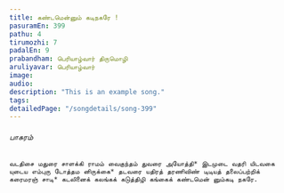```yaml
---
title: கண்டமென்னும் கடிநகரே !
pasuramEn: 399
pathu: 4
tirumozhi: 7
padalEn: 9
prabandham: பெரியாழ்வார் திருமொழி
aruliyavar: பெரியாழ்வார்
image: 
audio: 
description: "This is an example song."
tags: 
detailedPage: "/songdetails/song-399"
---
```

###### பாசுரம்


	வடதிசை மதுரை சாளக்கி ராமம் வைகுந்தம் துவரை அயோத்தி* இடமுடை வதரி யிடவகை யுடைய எம்புரு டோத்தம னிருக்கை* தடவரை யதிரத் தரணிவிண் டிடியத் தலைப்பற்றிக் கரைமரஞ் சாடி* கடலினைக் கலங்கக் கடுத்திழி கங்கைக் கண்டமென் னும்கடி நகரே.
	